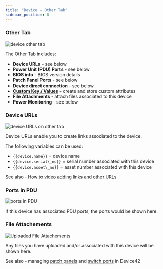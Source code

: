 ```yaml
---
title: "Device - Other Tab"
sidebar_position: 8
---
```


### Other Tab

![device other tab](/assets/images/other_tab_screenshot_HL.png)

The Other Tab includes:

- **Device URLs** - see below
- **Power Unit (PDU) Ports** - see below
- **BIOS info** - BIOS version details
- **Patch Panel Ports** - see below
- **Device direct connection** - see below
- **[Custom Key / Values](administration/custom-key-value-pairs-explained.mdx)** - create and store custom attributes
- **File Attachments** - attach files associated to this device
- **Power Monitoring** - see below

### Device URLs

![device URLs on other tab](/assets/images/device_URLs.png)

Device URLs enable you to create links associated to the device.

The following variables can be used: 

- `{{device.name}}` = device name 
- `{{device.serial\_no}}` = serial number associated with this device
- `{{device.asset\_no}}` = asset number associated with this device

See also - [How to video adding links and other URLs](how-to-videos/adding-links-and-other-urls-to-devices.md)

### Ports in PDU

![ports in PDU](/assets/images/power_unit_ports.png)

If this device has associated PDU ports, the ports would be shown here.

### File Attachements

![Uploaded File Attachements](/assets/images/file_attachments_other_tab.png)

Any files you have uploaded and/or associated with this device will be shown here.

See also - managing [patch panels](infrastructure-management/connectivity/patch-panels/patch-panel-cable-management-definitions-and-legends-2.md) and [switch ports](infrastructure-management/ipam/switch-ports.md) in Device42
